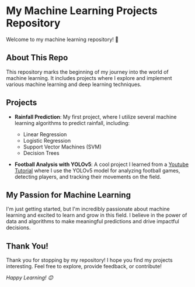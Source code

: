 # My Machine Learning Projects Repository

Welcome to my machine learning repository! 🚀

## About This Repo

This repository marks the beginning of my journey into the world of machine learning. It includes projects where I explore and implement various machine learning and deep learning techniques.

## Projects

- **Rainfall Prediction**: My first project, where I utilize several machine learning algorithms to predict rainfall, including:
  - Linear Regression
  - Logistic Regression
  - Support Vector Machines (SVM)
  - Decision Trees

- **Football Analysis with YOLOv5**: A cool project I learned from a [Youtube Tutorial](https://youtu.be/neBZ6huolkg?feature=shared) where I use the YOLOv5 model for analyzing football games, detecting players, and tracking their movements on the field.

## My Passion for Machine Learning

I'm just getting started, but I'm incredibly passionate about machine learning and excited to learn and grow in this field. I believe in the power of data and algorithms to make meaningful predictions and drive impactful decisions.

## Thank You!

Thank you for stopping by my repository! I hope you find my projects interesting. Feel free to explore, provide feedback, or contribute!

_Happy Learning! 😊_
